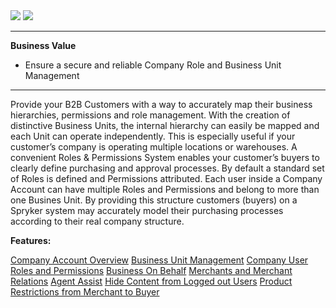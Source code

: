 <div class='feature-text'>
    <div class='feature-images'>
    <img class="light-mode" src="https://spryker.s3.eu-central-1.amazonaws.com/docs/Document+360/Capabilities+icons/light/company+account+management.svg"/>
    <img class="dark-mode" src="https://spryker.s3.eu-central-1.amazonaws.com/docs/Document+360/Capabilities+icons/dark/Company+Account+Management.svg"/>
    </div>
    <div class="feature-text-wrap">

***
**Business Value**
* Ensure a secure and reliable Company Role and Business Unit Management
***
Provide your B2B Customers with a way to accurately map their business hierarchies, permissions and role management. With the creation of distinctive Business Units, the internal hierarchy can easily be mapped and each Unit can operate independently. This is especially useful if your customer’s company is operating multiple locations or warehouses. A convenient Roles & Permissions System enables your customer’s buyers to clearly define purchasing and approval processes. By default a standard set of Roles is defined and Permissions attributed. Each user inside a Company Account can have multiple Roles and Permissions and belong to more than one Busines Unit. By providing this structure customers (buyers) on a Spryker system may accurately model their purchasing processes according to their real company structure.
    </div>
</div>

**Features:**

<div>
<a class="feature-link" href="https://documentation.spryker.com/docs/company-account-overview">Company Account Overview</a>    
<a class="feature-link" href="https://documentation.spryker.com/docs/business-unit-management">Business Unit Management</a>
<a class="feature-link" href="https://documentation.spryker.com/docs/company-user-roles-and-permissions-overview">Company User Roles and Permissions</a>
 <a class="feature-link" href="https://documentation.spryker.com/docs/business-on-behalf">Business On Behalf</a>
<a class="feature-link" href="https://documentation.spryker.com/docs/merchants-and-merchant-relations">Merchants and Merchant Relations</a>
<a class="feature-link" href="https://documentation.spryker.com/docs/agent-assist">Agent Assist</a>
<a class="feature-link" href="https://documentation.spryker.com/docs/hide-content-from-logged-out-users">Hide Content from Logged out Users</a>
<a class="feature-link" href="https://documentation.spryker.com/docs/product-restrictions-from-merchant-to-buyer">Product Restrictions from Merchant to Buyer</a>
</div>